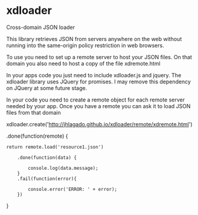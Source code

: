 # xdloader
Cross-domain JSON loader

This library retrieves JSON from servers anywhere on the web without 
running into the same-origin policy restriction in web browsers. 

To use you need to set up a remote server to host your JSON files. 
On that domain you also need to host a copy of the file xdremote.html

In your apps code you just need to include xdloader.js and jquery. 
The xdloader library uses JQuery for promises. I may remove this dependency 
on JQuery at some future stage. 

In your code you need to create a remote object for each remote server needed 
by your app. Once you have a remote you can ask it to load JSON files from that domain

xdloader.create('http://jhlagado.github.io/xdloader/remote/xdremote.html')

.done(function(remote) {

    return remote.load('resource1.json')

        .done(function(data) {

            console.log(data.message);
        }
        .fail(function(error){

            console.error('ERROR: ' + error);
        })
}        
